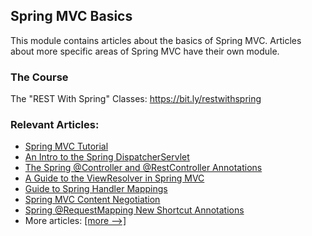 ## Spring MVC Basics

This module contains articles about the basics of Spring MVC. Articles about more specific areas of Spring MVC have
their own module.

### The Course

The "REST With Spring" Classes: https://bit.ly/restwithspring

### Relevant Articles:

- [Spring MVC Tutorial](https://www.baeldung.com/spring-mvc-tutorial)
- [An Intro to the Spring DispatcherServlet](https://www.baeldung.com/spring-dispatcherservlet)
- [The Spring @Controller and @RestController Annotations](https://www.baeldung.com/spring-controller-vs-restcontroller)
- [A Guide to the ViewResolver in Spring MVC](https://www.baeldung.com/spring-mvc-view-resolver-tutorial)
- [Guide to Spring Handler Mappings](https://www.baeldung.com/spring-handler-mappings)
- [Spring MVC Content Negotiation](https://www.baeldung.com/spring-mvc-content-negotiation-json-xml)
- [Spring @RequestMapping New Shortcut Annotations](https://www.baeldung.com/spring-new-requestmapping-shortcuts)
- More articles: [[more -->]](../spring-mvc-basics-2)
